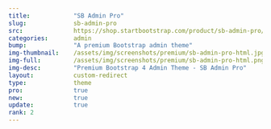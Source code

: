 ```yaml
---
title:            "SB Admin Pro"
slug:             sb-admin-pro
src:              https://shop.startbootstrap.com/product/sb-admin-pro/
categories:       admin
bump:             "A premium Bootstrap admin theme"
img-thumbnail:    /assets/img/screenshots/premium/sb-admin-pro-html.jpg
img-full:         /assets/img/screenshots/premium/sb-admin-pro-html.png
img-desc:         "Premium Bootstrap 4 Admin Theme - SB Admin Pro"
layout:           custom-redirect
type:             theme
pro:              true
new:              true
update:           true
rank: 2
---
```

